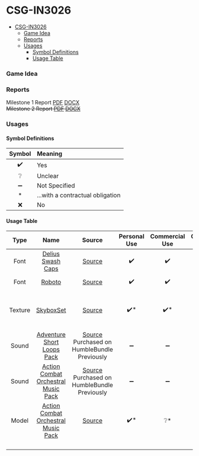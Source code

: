 # CSG-IN3026

<!-- TOC -->
* [CSG-IN3026](#csg-in3026)
    * [Game Idea](#game-idea)
    * [Reports](#reports)
    * [Usages](#usages)
      * [Symbol Definitions](#symbol-definitions)
      * [Usage Table](#usage-table)
<!-- TOC -->

### Game Idea

### Reports

Milestone 1 Report [PDF](docs/report/Milestone1.pdf) [DOCX](docs/report/Milestone1.docx)<br/>
~~Milestone 2 Report [PDF](docs/report/Milestone2.pdf) [DOCX](docs/report/Milestone2.docx)~~

### Usages
#### Symbol Definitions
| Symbol | Meaning                          |
|:------:|:---------------------------------|
|   ✔️   | Yes                              |
|   ❔    | Unclear                          |
|   ➖    | Not Specified                    |
|   *    | ...with a contractual obligation |
|   ❌    | No                               |

#### Usage Table
| **Type** |                                          **Name**                                          |                                                                         **Source**                                                                          | **Personal Use** | **Commercial Use** | **Contractual Obligation** | Alterations                                |
|:--------:|:------------------------------------------------------------------------------------------:|:-----------------------------------------------------------------------------------------------------------------------------------------------------------:|:----------------:|:------------------:|:--------------------------:|:-------------------------------------------|
|   Font   |                   [Delius Swash Caps](src/game/assets/fonts/Regular.ttf)                   |                                                [Source](https://fonts.google.com/specimen/Delius+Swash+Caps)                                                |        ✔️        |         ✔️         |                            | Renamed file                               |
|   Font   |                         [Roboto](src/game/assets/fonts/Title.ttf)                          |                                                     [Source](https://fonts.google.com/specimen/Roboto)                                                      |        ✔️        |         ✔️         |                            | Renamed file                               |
| Texture  |                        [SkyboxSet](src/game/assets/textures/skybox)                        |                             [Source](https://www.vwall.it/wp-content/plugins/canvasio3dpro/inc/resource/cubeMaps/skybox_14.jpg)                             |       ✔️*        |        ✔️*         |         Attribute          | Split into 512x512 textures for each side. |
|  Sound   |              [Adventure Short Loops Pack](src/game/assets/audio/music/peace)               | [Source](https://assetstore.unity.com/packages/audio/music/orchestral/adventure-short-loops-pack-153818?aid=1101l7IPP) Purchased on HumbleBundle Previously |        ➖         |         ➖          |                            |                                            |
|  Sound   |         [Action Combat Orchestral Music Pack](src/game/assets/audio/music/attack)          |                   [Source](https://www.gamedevmarket.net/asset/action-combat-orchestral-music-pack) Purchased on HumbleBundle Previously                    |        ➖         |         ➖          |                            |                                            |
|  Model   | [Action Combat Orchestral Music Pack](src/game/assets/models/buildings/misc/FireTorch.3DS) |                                          [Source](https://www.turbosquid.com/3d-models/free-torch-3d-model/853307)                                          |       ✔️*        |         ❔*         |   Prevention of Copying    |                                            |
|          |                                                                                            |                                                                                                                                                             |                  |                    |                            |                                            |
|          |                                                                                            |                                                                                                                                                             |                  |                    |                            |                                            |
|          |                                                                                            |                                                                                                                                                             |                  |                    |                            |                                            |
|          |                                                                                            |                                                                                                                                                             |                  |                    |                            |                                            |
